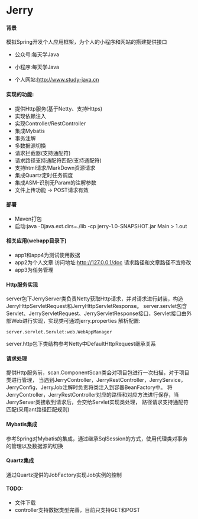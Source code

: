 # Jerry

#### 背景

模拟Spring开发个人应用框架，为个人的小程序和网站的搭建提供接口

* 公众号:每天学Java

* 小程序:每天学Java

* 个人网站:http://www.study-java.cn

#### 实现的功能:

* 提供Http服务(基于Netty、支持Https)
* 实现依赖注入
* 实现Controller/RestController
* 集成Mybatis
* 事务注解
* 多数据源切换
* 请求拦截器(支持通配符)
* 请求路径支持通配符匹配(支持通配符)
* 支持html请求/MarkDown资源请求
* 集成Quartz定时任务调度
* 集成ASM-识别无Param的注解参数
* 文件上传功能 -> POST请求有效

#### 部署
* Maven打包
* 启动:java -Djava.ext.dirs=./lib -cp jerry-1.0-SNAPSHOT.jar Main > 1.out

#### 相关应用(webapp目录下)
* app1和app4为测试使用数据
* app2为个人文章 访问地址:http://127.0.0.1/doc 请求路径和文章路径不宜修改
* app3为任务管理 
 
#### Http服务实现

server包下JerryServer类负责Netty获取Http请求，并对请求进行封装，构造JerryHttpServletRequest和JerryHttpServletResponse。
server.servlet包含Servlet、JerryServletRequest、JerryServletResponse接口，Servlet接口由外部Web进行实现，实现类可通过jerry.properties
解析配置:
```properties
server.servlet.Servlet:web.WebAppManager
```
server.http包下类结构参考Netty中DefaultHttpRequest继承关系

#### 请求处理
提供Http服务前，scan.ComponentScan类会对项目包进行一次扫描，对于项目类进行管理，
当遇到JerryController，JerryRestController，JerryService，JerryConfig，JerryJob注解时负责将类注入到容器BeanFactory中。
将JerryController，JerryRestController对应的路径和对应方法进行保存，当JerryServer类接收到请求后，会交给Servlet实现类处理，
路径请求支持通配符匹配(采用ant路径匹配规则)

#### Mybatis集成

参考Spring对Mybatis的集成，通过继承SqlSession的方式，使用代理类对事务的管理以及数据源的切换

#### Quartz集成

通过Quartz提供的JobFactory实现Job实例的控制

#### TODO:

* 文件下载
* controller支持数据类型完善，目前只支持GET和POST